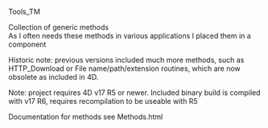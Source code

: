 Tools_TM

Collection of generic methods  
As I often needs these methods in various applications I placed them in a component  

Historic note:
previous versions included much more methods, such as HTTP_Download or File name/path/extension routines, which are now obsolete as included in 4D.


Note: project requires 4D v17 R5 or newer.
Included binary build is compiled with v17 R6, requires recompilation to be useable with R5

Documentation for methods see Methods.html